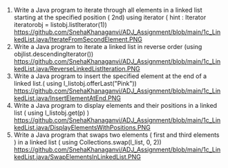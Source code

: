 1. Write a Java program to iterate through all elements in a linked list starting at the  specified position ( 2nd) using iterator ( hint : Iterator iteratorobj = listobj.listIterator(1)) https://github.com/SnehaKhanaganvi/ADJ_Assignment/blob/main/1c_LinkedList.java/IterateFromSecondElement.PNG
2. Write a Java program to iterate a linked list in reverse order (using  
objlist.descendingIterator()) https://github.com/SnehaKhanaganvi/ADJ_Assignment/blob/main/1c_LinkedList.java/ReverseLinkedListIteration.PNG
3. Write a Java program to insert the specified element at the end of a linked list.( using  l_listobj.offerLast("Pink")) 
https://github.com/SnehaKhanaganvi/ADJ_Assignment/blob/main/1c_LinkedList.java/InsertElementAtEnd.PNG
4. Write a Java program to display elements and their positions in a linked list ( using l_listobj.get(p) ) https://github.com/SnehaKhanaganvi/ADJ_Assignment/blob/main/1c_LinkedList.java/DisplayElementsWithPositions.PNG
5. Write a Java program that swaps two elements ( first and third elements ) in a linked list ( using Collections.swap(l_list, 0, 2)) 
https://github.com/SnehaKhanaganvi/ADJ_Assignment/blob/main/1c_LinkedList.java/SwapElementsInLinkedList.PNG



